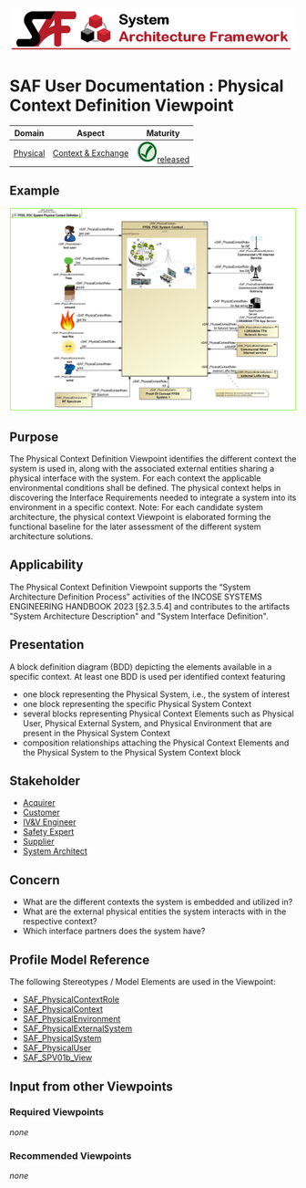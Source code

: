 ![System Architecture Framework](../diagrams/Banner_SAF.png)
# SAF User Documentation : Physical Context Definition Viewpoint
|**Domain**|**Aspect**|**Maturity**|
| --- | --- | --- |
|[Physical](../domains.md#Domain-Physical)|[Context & Exchange](../aspects.md#Aspect-Context-&-Exchange)|![Released](../diagrams/Symbol_confirmed.png )[released](../using-saf/maturity.md#released)|
## Example
![Physical-Context-Definition-Viewpoint-primary-example.svg](../diagrams/vp-examples/Physical-Context-Definition-Viewpoint-primary-example.svg)
## Purpose
The Physical Context Definition Viewpoint identifies the different context the system is used in, along with the associated external entities sharing a physical interface with the system. For each context the applicable environmental conditions shall be defined. The physical context helps in discovering the Interface Requirements needed to integrate a system into its environment in a specific context.
Note: For each candidate system architecture, the physical context Viewpoint is elaborated forming the functional baseline for the later assessment of the different system architecture solutions.
## Applicability
The Physical Context Definition Viewpoint supports the “System Architecture Definition Process” activities of the INCOSE SYSTEMS ENGINEERING HANDBOOK 2023 [§2.3.5.4] and contributes to the artifacts "System Architecture Description" and "System Interface Definition".
## Presentation
A block definition diagram (BDD) depicting the elements available in a specific context. At least one BDD is used per identified context featuring
* one block representing the Physical System, i.e., the system of interest
* one block representing the specific Physical System Context
* several blocks representing Physical Context Elements such as Physical User, Physical External System, and Physical Environment that are present in the Physical System Context
* composition relationships attaching the Physical Context Elements and the Physical System to the Physical System Context block

## Stakeholder
* [Acquirer](../stakeholders.md#Acquirer)
* [Customer](../stakeholders.md#Customer)
* [IV&V Engineer](../stakeholders.md#IV&V-Engineer)
* [Safety Expert](../stakeholders.md#Safety-Expert)
* [Supplier](../stakeholders.md#Supplier)
* [System Architect](../stakeholders.md#System-Architect)
## Concern
* What are the different contexts the system is embedded and utilized in?
* What are the external physical entities the system interacts with in the respective context?
* Which interface partners does the system have?
## Profile Model Reference
The following Stereotypes / Model Elements are used in the Viewpoint:
* [SAF_PhysicalContextRole](../stereotypes.md#SAF_PhysicalContextRole)
* [SAF_PhysicalContext](../stereotypes.md#SAF_PhysicalContext)
* [SAF_PhysicalEnvironment](../stereotypes.md#SAF_PhysicalEnvironment)
* [SAF_PhysicalExternalSystem](../stereotypes.md#SAF_PhysicalExternalSystem)
* [SAF_PhysicalSystem](../stereotypes.md#SAF_PhysicalSystem)
* [SAF_PhysicalUser](../stereotypes.md#SAF_PhysicalUser)
* [SAF_SPV01b_View](../stereotypes.md#SAF_SPV01b_View)
## Input from other Viewpoints
### Required Viewpoints
*none*
### Recommended Viewpoints
*none*
